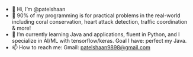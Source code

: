 - 👋 Hi, I’m @patelshaan
- 👀 90% of my programming is for practical problems in the real-world including coral conservation, heart attack detection, traffic coordination & more!
- 🌱 I’m currently learning Java and applications, fluent in Python, and I specialize in AI/ML with tensorflow/keras. Goal I have: perfect my Java.
- 📫 How to reach me: Gmail: patelshaan9898@gmail.com

<!---
patelshaan/patelshaan is a ✨ special ✨ repository because its `README.md` (this file) appears on your GitHub profile.
You can click the Preview link to take a look at your changes.
--->
